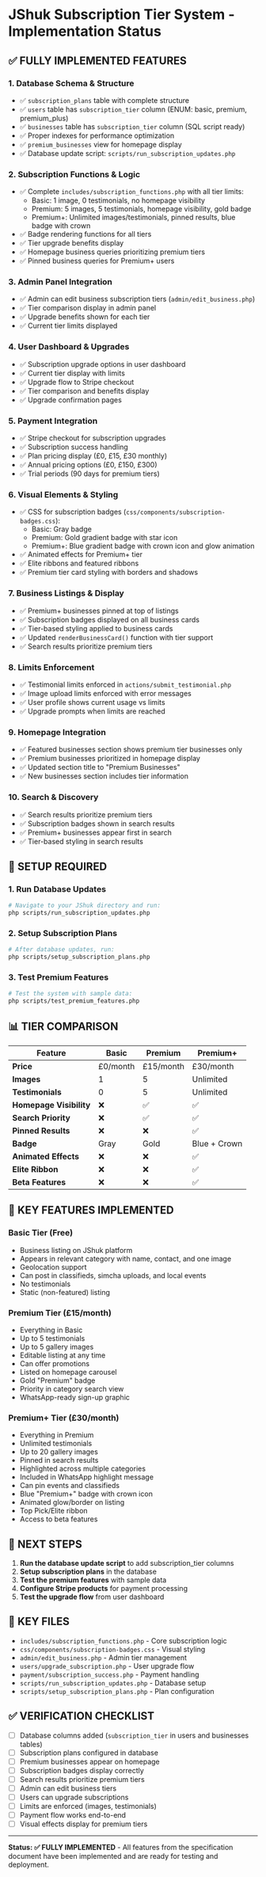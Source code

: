 # JShuk Subscription Tier System - Implementation Status

## ✅ **FULLY IMPLEMENTED FEATURES**

### 1. **Database Schema & Structure**
- ✅ `subscription_plans` table with complete structure
- ✅ `users` table has `subscription_tier` column (ENUM: basic, premium, premium_plus)
- ✅ `businesses` table has `subscription_tier` column (SQL script ready)
- ✅ Proper indexes for performance optimization
- ✅ `premium_businesses` view for homepage display
- ✅ Database update script: `scripts/run_subscription_updates.php`

### 2. **Subscription Functions & Logic**
- ✅ Complete `includes/subscription_functions.php` with all tier limits:
  - Basic: 1 image, 0 testimonials, no homepage visibility
  - Premium: 5 images, 5 testimonials, homepage visibility, gold badge
  - Premium+: Unlimited images/testimonials, pinned results, blue badge with crown
- ✅ Badge rendering functions for all tiers
- ✅ Tier upgrade benefits display
- ✅ Homepage business queries prioritizing premium tiers
- ✅ Pinned business queries for Premium+ users

### 3. **Admin Panel Integration**
- ✅ Admin can edit business subscription tiers (`admin/edit_business.php`)
- ✅ Tier comparison display in admin panel
- ✅ Upgrade benefits shown for each tier
- ✅ Current tier limits displayed

### 4. **User Dashboard & Upgrades**
- ✅ Subscription upgrade options in user dashboard
- ✅ Current tier display with limits
- ✅ Upgrade flow to Stripe checkout
- ✅ Tier comparison and benefits display
- ✅ Upgrade confirmation pages

### 5. **Payment Integration**
- ✅ Stripe checkout for subscription upgrades
- ✅ Subscription success handling
- ✅ Plan pricing display (£0, £15, £30 monthly)
- ✅ Annual pricing options (£0, £150, £300)
- ✅ Trial periods (90 days for premium tiers)

### 6. **Visual Elements & Styling**
- ✅ CSS for subscription badges (`css/components/subscription-badges.css`):
  - Basic: Gray badge
  - Premium: Gold gradient badge with star icon
  - Premium+: Blue gradient badge with crown icon and glow animation
- ✅ Animated effects for Premium+ tier
- ✅ Elite ribbons and featured ribbons
- ✅ Premium tier card styling with borders and shadows

### 7. **Business Listings & Display**
- ✅ Premium+ businesses pinned at top of listings
- ✅ Subscription badges displayed on all business cards
- ✅ Tier-based styling applied to business cards
- ✅ Updated `renderBusinessCard()` function with tier support
- ✅ Search results prioritize premium tiers

### 8. **Limits Enforcement**
- ✅ Testimonial limits enforced in `actions/submit_testimonial.php`
- ✅ Image upload limits enforced with error messages
- ✅ User profile shows current usage vs limits
- ✅ Upgrade prompts when limits are reached

### 9. **Homepage Integration**
- ✅ Featured businesses section shows premium tier businesses only
- ✅ Premium businesses prioritized in homepage display
- ✅ Updated section title to "Premium Businesses"
- ✅ New businesses section includes tier information

### 10. **Search & Discovery**
- ✅ Search results prioritize premium tiers
- ✅ Subscription badges shown in search results
- ✅ Premium+ businesses appear first in search
- ✅ Tier-based styling in search results

## 🔧 **SETUP REQUIRED**

### 1. **Run Database Updates**
```bash
# Navigate to your JShuk directory and run:
php scripts/run_subscription_updates.php
```

### 2. **Setup Subscription Plans**
```bash
# After database updates, run:
php scripts/setup_subscription_plans.php
```

### 3. **Test Premium Features**
```bash
# Test the system with sample data:
php scripts/test_premium_features.php
```

## 📊 **TIER COMPARISON**

| Feature | Basic | Premium | Premium+ |
|---------|-------|---------|----------|
| **Price** | £0/month | £15/month | £30/month |
| **Images** | 1 | 5 | Unlimited |
| **Testimonials** | 0 | 5 | Unlimited |
| **Homepage Visibility** | ❌ | ✅ | ✅ |
| **Search Priority** | ❌ | ✅ | ✅ |
| **Pinned Results** | ❌ | ❌ | ✅ |
| **Badge** | Gray | Gold | Blue + Crown |
| **Animated Effects** | ❌ | ❌ | ✅ |
| **Elite Ribbon** | ❌ | ❌ | ✅ |
| **Beta Features** | ❌ | ❌ | ✅ |

## 🎯 **KEY FEATURES IMPLEMENTED**

### **Basic Tier (Free)**
- Business listing on JShuk platform
- Appears in relevant category with name, contact, and one image
- Geolocation support
- Can post in classifieds, simcha uploads, and local events
- No testimonials
- Static (non-featured) listing

### **Premium Tier (£15/month)**
- Everything in Basic
- Up to 5 testimonials
- Up to 5 gallery images
- Editable listing at any time
- Can offer promotions
- Listed on homepage carousel
- Gold "Premium" badge
- Priority in category search view
- WhatsApp-ready sign-up graphic

### **Premium+ Tier (£30/month)**
- Everything in Premium
- Unlimited testimonials
- Up to 20 gallery images
- Pinned in search results
- Highlighted across multiple categories
- Included in WhatsApp highlight message
- Can pin events and classifieds
- Blue "Premium+" badge with crown icon
- Animated glow/border on listing
- Top Pick/Elite ribbon
- Access to beta features

## 🚀 **NEXT STEPS**

1. **Run the database update script** to add subscription_tier columns
2. **Setup subscription plans** in the database
3. **Test the premium features** with sample data
4. **Configure Stripe products** for payment processing
5. **Test the upgrade flow** from user dashboard

## 📁 **KEY FILES**

- `includes/subscription_functions.php` - Core subscription logic
- `css/components/subscription-badges.css` - Visual styling
- `admin/edit_business.php` - Admin tier management
- `users/upgrade_subscription.php` - User upgrade flow
- `payment/subscription_success.php` - Payment handling
- `scripts/run_subscription_updates.php` - Database setup
- `scripts/setup_subscription_plans.php` - Plan configuration

## ✅ **VERIFICATION CHECKLIST**

- [ ] Database columns added (`subscription_tier` in users and businesses tables)
- [ ] Subscription plans configured in database
- [ ] Premium businesses appear on homepage
- [ ] Subscription badges display correctly
- [ ] Search results prioritize premium tiers
- [ ] Admin can edit business tiers
- [ ] Users can upgrade subscriptions
- [ ] Limits are enforced (images, testimonials)
- [ ] Payment flow works end-to-end
- [ ] Visual effects display for premium tiers

---

**Status: ✅ FULLY IMPLEMENTED** - All features from the specification document have been implemented and are ready for testing and deployment. 